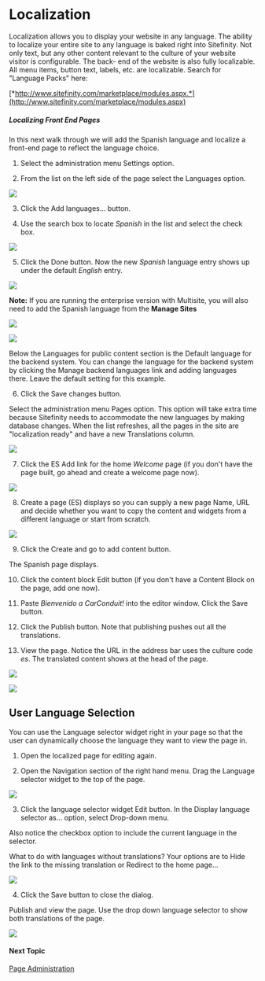 Localization
============

Localization allows you to display your website in any language. The
ability to localize your entire site to any language is baked right
into Sitefinity. Not only text, but any other content relevant to the
culture of your website visitor is configurable. The back- end of the
website is also fully localizable. All menu items, button text,
labels, etc. are localizable. Search for \"Language Packs\" here:

[*http://www.sitefinity.com/marketplace/modules.aspx.*](http://www.sitefinity.com/marketplace/modules.aspx)

##### Localizing Front End Pages

In this next walk through we will add the Spanish language and
localize a front-end page to reflect the language choice.

1.  Select the administration menu Settings option.

2.  From the list on the left side of the page select the Languages option.

![](../media/image523.png)

3.  Click the Add languages\... button.

4.  Use the search box to locate *Spanish* in the list and select the
    check box.

![](../media/image524.png)

5.  Click the Done button. Now the new *Spanish* language entry shows up
    under the default *English* entry.

![](../media/image525.png)

**Note:**
If you are running the enterprise version with Multisite, you will also need to add the Spanish language from the **Manage Sites**

![](../media/image525B.png)

![](../media/image525C.png)

Below the Languages for public content section is the Default language
for the backend system. You can change the language for the backend
system by clicking the Manage backend languages link and adding
languages there. Leave the default setting for this example.

6.  Click the Save changes button.

Select the administration menu Pages option. This option will take
extra time because Sitefinity needs to accommodate the new languages
by making database changes. When the list refreshes, all the pages in
the site are \"localization ready\" and have a new Translations
column.

![](../media/image526.png)

7.  Click the ES Add link for the home *Welcome* page (if you don't have
    the page built, go ahead and create a welcome page now).

![](../media/image527.png)

8.  Create a page (ES) displays so you can supply a new page Name, URL
    and decide whether you want to copy the content and widgets from a different language or start from scratch.

![](../media/image528.png)

9.  Click the Create and go to add content button.


The Spanish page displays. 


10. Click the content block Edit button (if you don't have a Content
    Block on the page, add one now).

13. Paste *Bienvenido a CarConduit!* into the editor window. Click the
    Save button.

14. Click the Publish button. Note that publishing pushes out all the
    translations.

15. View the page. Notice the URL in the address bar uses the culture
    code *es*. The translated content shows at the head of the page.

![](../media/image533.png)

![](../media/image533B.png)

User Language Selection
-----------------------

You can use the Language selector widget right in your page so that
the user can dynamically choose the language they want to view the
page in.

1.  Open the localized page for editing again.

2.  Open the Navigation section of the right hand menu. Drag the
    Language selector widget to the top of the page.

![](../media/image534.png)

3.  Click the language selector widget Edit button. In the Display
    language selector as\... option, select Drop-down menu.

Also notice the checkbox option to include the current language in the
selector.

What to do with languages without translations? Your options are to
Hide the link to the missing translation or Redirect to the home
page\...

![](../media/image535.png)

4.  Click the Save button to close the dialog.

Publish and view the page. Use the drop down language selector to show
both translations of the page.

![](../media/image536.png)

#### Next Topic
[Page Administration](../Page%20Administration/readme.md)